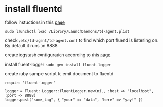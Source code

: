 # install fluentd
follow instuctions in this [page](https://docs.fluentd.org/v0.12/articles/install-by-dmg)

`sudo launchctl load /Library/LaunchDaemons/td-agent.plist`

check `/etc/td-agent/td-agent.conf` to find which port fluend is listening on. By default it runs on 8888

create logstash configuration according to this [page](https://www.elastic.co/guide/en/logstash/current/plugins-codecs-fluent.html)

install fluent-logger
`sudo gem install fluent-logger`

create ruby sample script to emit document to fluentd

```
require 'fluent-logger'

logger = Fluent::Logger::FluentLogger.new(nil, :host => "localhost", :port => 8888)
logger.post("some_tag", { "your" => "data", "here" => "yay!" })
```




